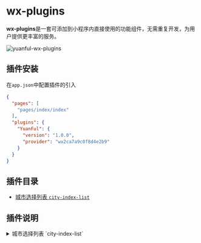 # wx-plugins

**wx-plugins**是一套可添加到小程序内直接使用的功能组件，无需重复开发，为用户提供更丰富的服务。

![yuanful-wx-plugins](https://img.shields.io/badge/license-MIT-blue.svg)


## 插件安装
在`app.json`中配置插件的引入
```json
{
  "pages": [
    "pages/index/index"
  ],
  "plugins": {
    "YuanFul": {
      "version": "1.0.0",
      "provider": "wx2ca7a9c0f8d4e2b9"
    }
  }
}
```

## 插件目录
* [城市选择列表 `city-index-list`](#城市选择列表-city-index-list)



## 插件说明
<details>
<summary id="城市选择列表-city-index-list">
  城市选择列表 `city-index-list`
</summary>

  ## 预览
  <div>
    <img width="40%" src="preview/city-index-list.png" alt="yuanful-wx-plugins" />
  </div>

  ## 属性
  名称 | 类型 | 默认 | 描述
  --- | --- | --- | ---
  theme   | String  | `green`     | 插件主题，目前有：`orange`颜色值`#f19149`、`red`颜色值`#f44336`、`blue`颜色值`#03a9f4`、`green`颜色值`#009688`
  styles  | Object  | `{}`        | 插件自定义样式，支持：`letterBarBackground` 字母索引背景色、`letterColor` 字母默认颜色、`letterActiveColor` 字母选中的颜色、`closerBackground` 关闭按钮背景
  visible | Boolean | `false`     | 是否显示

  ## 事件
  名称 | 参数 | 描述
  --- | --- | ---
  onselect  | `event` | `event.detail` 为选择的城市数据，包括：`name` 城市名、`code` 城市编码

  ## 使用
  page.wxml
  ```html
  <city-index-list
      theme="orange"
      visible="{{cityVisible}}"
      styles="{{cityStyles}}"
      bind:onselect="onSelectCity"
  />

  <button bindtap="onClickBtn">显示</button>
  ```

  page.js
  ```javascript
  Page({
      data: {
          cityVisible: false,
          cityStyles: {
              letterColor: '#fff'
          }
      },
      onClickBtn(){
          this.setData({
              cityVisible: true
          });
      },
      onSelectCity(e){
          let detail = e.detail;

          console.log(detail);
      }
  });
  ```

  page.json
  ```json
  {
    "usingComponents": {
      "city-index-list": "plugin://YuanFul/city-index-list"
    }
  }
  ```

</details>